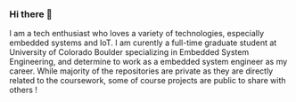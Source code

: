### Hi there 👋

<!--
**ShuranXu/ShuranXu** is a ✨ _special_ ✨ repository because its `README.md` (this file) appears on your GitHub profile.

Here are some ideas to get you started:

- 🔭 I’m currently working on ...
- 🌱 I’m currently learning ...
- 👯 I’m looking to collaborate on ...
- 🤔 I’m looking for help with ...
- 💬 Ask me about ...
- 📫 How to reach me: ...
- 😄 Pronouns: ...
- ⚡ Fun fact: ...
-->

I am a tech enthusiast who loves a variety of technologies, especially embedded systems and IoT. I am curently a full-time graduate student at University of Colorado Boulder specializing in Embedded System Engineering, and determine to work as a embedded system engineer as my career. While majority of the repositories are private as they are directly related to the coursework, some of course projects are public to share with others !

